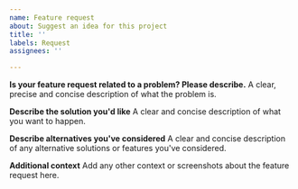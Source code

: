 ```yaml
---
name: Feature request
about: Suggest an idea for this project
title: ''
labels: Request
assignees: ''

---
```


**Is your feature request related to a problem? Please describe.**
A clear, precise and concise description of what the problem is. 

**Describe the solution you'd like**
A clear and concise description of what you want to happen.

**Describe alternatives you've considered**
A clear and concise description of any alternative solutions or features you've considered.

**Additional context**
Add any other context or screenshots about the feature request here.
